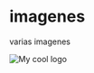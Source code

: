 # imagenes
varias imagenes


<img src="https://github.com/nava33/imagenes/logoflutter.png" alt="My cool logo"/>
